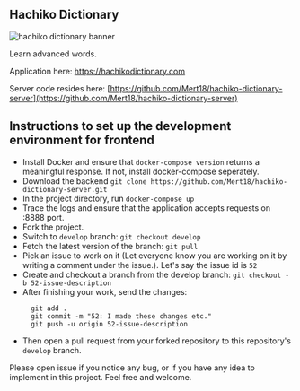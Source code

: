 ## Hachiko Dictionary


![hachiko dictionary banner](https://github.com/Mert18/hachiko-dictionary/assets/40024436/b4b0b586-a924-4b1f-a966-b2812c3ac749)

Learn advanced words.

Application here: https://hachikodictionary.com

Server code resides here: [https://github.com/Mert18/hachiko-dictionary-server](https://github.com/Mert18/hachiko-dictionary-server)

## Instructions to set up the development environment for frontend
- Install Docker and ensure that `docker-compose version` returns a meaningful response. If not, install docker-compose seperately.
- Download the backend `git clone https://github.com/Mert18/hachiko-dictionary-server.git`
- In the project directory, run `docker-compose up`
- Trace the logs and ensure that the application accepts requests on :8888 port.
- Fork the project.
- Switch to `develop` branch: `git checkout develop`
- Fetch the latest version of the branch: `git pull`
- Pick an issue to work on it (Let everyone know you are working on it by writing a comment under the issue.). Let's say the issue id is `52`
- Create and checkout a branch from the develop branch: `git checkout -b 52-issue-description`
- After finishing your work, send the changes:
  ```
    git add .
    git commit -m "52: I made these changes etc."
    git push -u origin 52-issue-description
  ```
- Then open a pull request from your forked repository to this repository's `develop` branch.


Please open issue if you notice any bug, or if you have any idea to implement in this project. Feel free and welcome.

